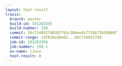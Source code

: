 ```yaml
---
layout: test-result
travis:
  branch: master
  build-id: 331283355
  build-number: 158
  commit: 50c7340327d8387f93c30beedcff18b73830060f
  commit-range: cdf838a30e02...50c7340327d8
  job-id: 331283356
  job-number: 158.1
  os-name: linux
  test-result: 0
---
```

